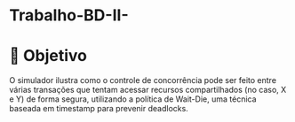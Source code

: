# Trabalho-BD-II-

# 📌 Objetivo
 O simulador ilustra como o controle de concorrência pode ser feito entre várias transações que tentam acessar recursos compartilhados (no caso, X e Y) de forma segura, utilizando a política de Wait-Die, uma técnica baseada em timestamp para prevenir deadlocks.
